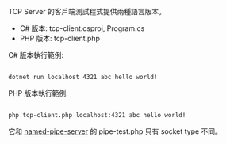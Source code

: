TCP Server 的客戶端測試程式提供兩種語言版本。

* C# 版本: tcp-client.csproj, Program.cs
* PHP 版本: tcp-client.php

C# 版本執行範例:

```bash

dotnet run localhost 4321 abc hello world!

```

PHP 版本執行範例:

```bash

php tcp-client.php localhost:4321 abc hello world!

```

它和 [named-pipe-server](https://github.com/shirock/rocksources/tree/master/dotnet-core-example/named-pipe-server) 的 pipe-test.php 只有 socket type 不同。
